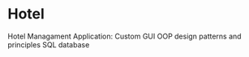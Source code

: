 # Hotel

 Hotel Managament Application:
    Custom GUI
    OOP design patterns and principles
    SQL database

